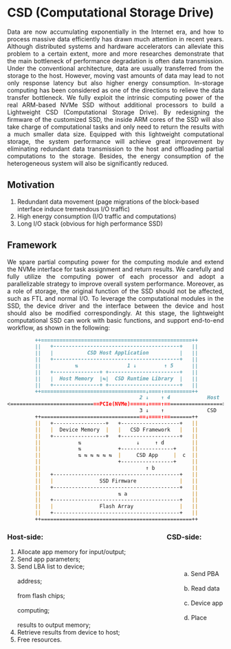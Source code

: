 # CSD (Computational Storage Drive)

<p align = "justify">
Data are now accumulating exponentially in the Internet era, and how to process massive data efficiently has drawn much attention in recent years. Although distributed systems and hardware accelerators can alleviate this problem to a certain extent, more and more researches demonstrate that the main bottleneck of performance degradation is often data transmission. Under the conventional architecture, data are usually transferred from the storage to the host. However, moving vast amounts of data may lead to not only response latency but also higher energy consumption. In-storage computing has been considered as one of the directions to relieve the data transfer bottleneck. We fully exploit the intrinsic computing power of the real ARM-based NVMe SSD without additional processors to build a Lightweight CSD (Computational Storage Drive). By redesigning the firmware of the customized SSD, the inside ARM cores of the SSD will also take charge of computational tasks and only need to return the results with a much smaller data size. Equipped with this lightweight computational storage, the system performance will achieve great improvement by eliminating redundant data transmission to the host and offloading partial computations to the storage. Besides, the energy consumption of the heterogeneous system will also be significantly reduced.
</p>

## Motivation

1. Redundant data movement (page migrations of the block-based interface induce tremendous I/O traffic)
2. High energy consumption (I/O traffic and computations)
3. Long I/O stack (obvious for high performance SSD)

## Framework

<p align = "justify">
We spare partial computing power for the computing module and extend the NVMe interface for task assignment and return results. We carefully and fully utilize the computing power of each processor and adopt a parallelizable strategy to improve overall system performance. Moreover, as a role of storage, the original function of the SSD should not be affected, such as FTL and normal I/O. To leverage the computational modules in the SSD, the device driver and the interface between the device and host should also be modified correspondingly. At this stage, the lightweight computational SSD can work with basic functions, and support end-to-end workflow, as shown in the following:
</p>

```markdown
         ++=================================================++
         ||   +-----------------------------------------+   ||
         ||   |           CSD Host Application          |   ||
         ||   +-----------------------------------------+   ||
         ||           ⇅                1 ↓         ↑ 5      ||
         ||   +---------------+ +-----------------------+   ||
         ||   |  Host Memory  |⇆|  CSD Runtime Library  |   ||
         ||   +---------------+ +-----------------------+   ||              
         ++==================================↓====↑=========++
                                           2 ↓    ↑ 4            Host
<=============================PCIe(NVMe)=====↓====↑===================>
                                           3 ↓    ↑              CSD
         ++==================================↓====↑=========++
         ||   +-----------------+   +-------------------+   ||
         ||   |  Device Memory  |   |   CSD Framework   |   ||
         ||   +-----------------+   +-------------------+   ||
         ||            ⇅                  ↓     ↑ d         ||
         ||            ⇅            +-----------------+     ||
         ||            ⇅ ⇆ ⇆ ⇆ ⇆ ⇆  |     CSD App     |  c  ||
         ||                         +-----------------+     ||
         ||                                  ↑ b            ||
         ||   +-----------------------------------------+   ||
         ||   |               SSD Firmware              |   ||
         ||   +-----------------------------------------+   ||
         ||                         ⇅ a                     ||
         ||   +-----------------------------------------+   ||
         ||   |               Flash Array               |   ||
         ||   +-----------------------------------------+   ||
         ++=================================================++
```

### Host-side: &emsp; &emsp; &emsp; &emsp; &emsp; &emsp; &emsp; &emsp; &emsp; &emsp; &emsp; &emsp; &emsp; &emsp; CSD-side:

1. Allocate app memory for input/output;
2. Send app parameters;
3. Send LBA list to device;<br />
&ensp; &emsp; &emsp; &emsp; &emsp; &emsp; &emsp; &emsp; &emsp; &emsp; &emsp; &emsp; &emsp; &emsp; &emsp; &emsp; &emsp; &emsp; &emsp; &emsp; &emsp; &emsp; a. Send PBA address;<br />
&ensp; &emsp; &emsp; &emsp; &emsp; &emsp; &emsp; &emsp; &emsp; &emsp; &emsp; &emsp; &emsp; &emsp; &emsp; &emsp; &emsp; &emsp; &emsp; &emsp; &emsp; &emsp; b. Read data from flash chips;<br />
&ensp; &emsp; &emsp; &emsp; &emsp; &emsp; &emsp; &emsp; &emsp; &emsp; &emsp; &emsp; &emsp; &emsp; &emsp; &emsp; &emsp; &emsp; &emsp; &emsp; &emsp; &emsp; c. Device app computing;<br />
&ensp; &emsp; &emsp; &emsp; &emsp; &emsp; &emsp; &emsp; &emsp; &emsp; &emsp; &emsp; &emsp; &emsp; &emsp; &emsp; &emsp; &emsp; &emsp; &emsp; &emsp; &emsp; d. Place results to output memory;<br />
4. Retrieve results from device to host;
5. Free resources.

